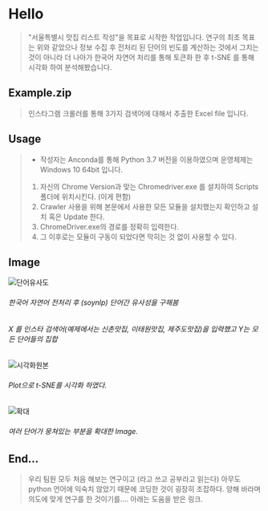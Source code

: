 Hello
==

>"서울특별시 맛집 리스트 작성"을 목표로 시작한 작업입니다.
>연구의 최초 목표는 위와 같았으나 정보 수집 후 전처리 된 단어의 
>빈도를 계산하는 것에서 그치는 것이 아니라 더 나아가 한국어 자연어 처리를 통해 
>토큰화 한 후 t-SNE 를 통해 시각화 하여 분석해봤습니다. 

Example.zip
-----------

>인스타그램 크롤러를 통해 3가지 검색어에 대해서 추출한 Excel file 입니다.

Usage
-----

>* 작성자는 Anconda를 통해 Python 3.7 버전을 이용하였으며 운영체제는 Windows 10 64bit 입니다.
>1. 자신의 Chrome Version과 맞는 Chromedriver.exe 를 설치하여 Scripts 폴더에 위치시킨다. (이게 편함)
>2. Crawler 사용을 위해 본문에서 사용한 모든 모듈을 설치했는지 확인하고 설치 혹은 Update 한다.
>3. ChromeDriver.exe의 경로를 정확히 입력한다.
>4. 그 이후로는 모듈이 구동이 되었다면 막히는 것 없이 사용할 수 있다.

Image
-----
![단어유사도](https://user-images.githubusercontent.com/49060963/58534439-4d5fc180-8226-11e9-9400-429eb7b6486b.JPG)
###### 한국어 자연어 전처리 후 (soynlp) 단어간 유사성을 구해봄
###### X 를 인스타 검색어(예제에서는 신촌맛집, 이태원맛집, 제주도맛집)을 입력했고 Y는 모든 단어들의 집합

![시각화원본](https://user-images.githubusercontent.com/49060963/58534480-65374580-8226-11e9-93c1-a2bcbd4f0ae3.JPG)
###### Plot으로 t-SNE를 시각화 하였다.

![확대](https://user-images.githubusercontent.com/49060963/58534488-69fbf980-8226-11e9-8c59-b7b92cc683c4.JPG)
###### 여러 단어가 뭉쳐있는 부분을 확대한 Image.




End...
------
>우리 팀원 모두 처음 해보는 연구이고 (라고 쓰고 공부라고 읽는다) 아무도 python 언어에 익숙치 않았기 때문에 코딩한 것이 굉장히 조잡하다.
>양해 바라며 의도에 맞게 연구를 한 것이기를.... 아래는 도움을 받은 링크.
>
